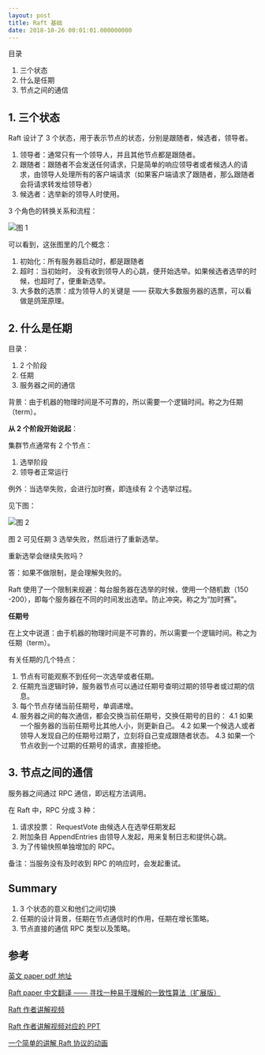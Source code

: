 ```yaml
---
layout: post
title: Raft 基础
date: 2018-10-26 00:01:01.000000000
---
```

目录
1. 三个状态
2. 什么是任期
3. 节点之间的通信


## 1. 三个状态

Raft 设计了 3 个状态，用于表示节点的状态，分别是跟随者，候选者，领导者。

1. 领导者：通常只有一个领导人，并且其他节点都是跟随者。
2. 跟随者：跟随者不会发送任何请求，只是简单的响应领导者或者候选人的请求，由领导人处理所有的客户端请求（如果客户端请求了跟随者，那么跟随者会将请求转发给领导者）
3. 候选者：选举新的领导人时使用。

3 个角色的转换关系和流程：

![图 1 ](https://upload-images.jianshu.io/upload_images/4236553-3a3807aa671bce4f.png?imageMogr2/auto-orient/strip%7CimageView2/2/w/1240)

可以看到，这张图里的几个概念：
1. 初始化：所有服务器启动时，都是跟随者
2. 超时：当初始时， 没有收到领导人的心跳，便开始选举。如果候选者选举的时候，也超时了，便重新选举。
3. 大多数的选票：成为领导人的关键是 —— 获取大多数服务器的选票，可以看做是鸽笼原理。


## 2. 什么是任期

目录：
1.  2 个阶段
2. 任期
3. 服务器之间的通信

背景：由于机器的物理时间是不可靠的，所以需要一个逻辑时间。称之为任期（term）。

**从 2 个阶段开始说起**：

集群节点通常有 2 个节点：
1. 选举阶段
2. 领导者正常运行

例外：当选举失败，会进行加时赛，即连续有 2 个选举过程。

见下图：

![图 2](https://upload-images.jianshu.io/upload_images/4236553-d7bfb023c238c533.png?imageMogr2/auto-orient/strip%7CimageView2/2/w/1240)

图 2 可见任期 3 选举失败，然后进行了重新选举。

重新选举会继续失败吗？

答：如果不做限制，是会理解失败的。

Raft 使用了一个限制来规避：每台服务器在选举的时候，使用一个随机数（150 -200），即每个服务器在不同的时间发出选举。防止冲突。称之为“加时赛”。

**任期号**

在上文中说道：由于机器的物理时间是不可靠的，所以需要一个逻辑时间。称之为任期（term）。

有关任期的几个特点：

1. 节点有可能观察不到任何一次选举或者任期。
2. 任期充当逻辑时钟，服务器节点可以通过任期号查明过期的领导者或过期的信息。
3. 每个节点存储当前任期号，单调递增。
4. 服务器之间的每次通信，都会交换当前任期号，交换任期号的目的：
   4.1 如果一个服务器的当前任期号比其他人小，则更新自己。
   4.2 如果一个候选人或者领导人发现自己的任期号过期了，立刻将自己变成跟随者状态。
   4.3 如果一个节点收到一个过期的任期号的请求，直接拒绝。

## 3. 节点之间的通信



服务器之间通过 RPC 通信，即远程方法调用。

在 Raft 中，RPC 分成 3 种：
1. 请求投票： RequestVote 由候选人在选举任期发起
2. 附加条目 AppendEntries 由领导人发起，用来复制日志和提供心跳。
3. 为了传输快照单独增加的 RPC。

备注：当服务没有及时收到 RPC 的响应时，会发起重试。

## Summary 

1. 3 个状态的意义和他们之间切换
2. 任期的设计背景，任期在节点通信时的作用，任期在增长策略。
3. 节点直接的通信 RPC 类型以及策略。

## 参考 
[英文 paper  pdf 地址](https://ramcloud.atlassian.net/wiki/download/attachments/6586375/raft.pdf)

[Raft paper 中文翻译 —— 寻找一种易于理解的一致性算法（扩展版）](https://github.com/maemual/raft-zh_cn/blob/master/raft-zh_cn.md)

[Raft 作者讲解视频](https://www.youtube.com/watch?v=YbZ3zDzDnrw&feature=youtu.be)

[Raft 作者讲解视频对应的 PPT](http://www2.cs.uh.edu/~paris/6360/PowerPoint/Raft.ppt)

[一个简单的讲解 Raft 协议的动画](http://thesecretlivesofdata.com/raft/)





